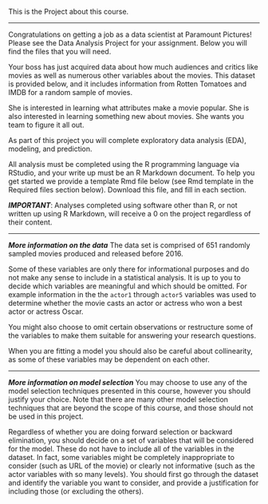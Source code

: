 This is the Project about this course.  
***
Congratulations on getting a job as a data scientist at Paramount Pictures! Please see the Data Analysis Project for your assignment. Below you will find the files that you will need.

Your boss has just acquired data about how much audiences and critics like movies as well as numerous other variables about the movies. This dataset is provided below, and it includes information from Rotten Tomatoes and IMDB for a random sample of movies.

She is interested in learning what attributes make a movie popular. She is also interested in learning something new about movies. She wants you team to figure it all out.

As part of this project you will complete exploratory data analysis (EDA), modeling, and prediction.

All analysis must be completed using the R programming language via RStudio, and your write up must be an R Markdown document. To help you get started we provide a template Rmd file below (see Rmd template in the Required files section below). Download this file, and fill in each section.

***IMPORTANT***: Analyses completed using software other than R, or not written up using R Markdown, will receive a 0 on the project regardless of their content.

***

***More information on the data***
The data set is comprised of 651 randomly sampled movies produced and released before 2016.

Some of these variables are only there for informational purposes and do not make any sense to include in a statistical analysis. It is up to you to decide which variables are meaningful and which should be omitted. For example information in the the `actor1` through `actor5` variables was used to determine whether the movie casts an actor or actress who won a best actor or actress Oscar.

You might also choose to omit certain observations or restructure some of the variables to make them suitable for answering your research questions.

When you are fitting a model you should also be careful about collinearity, as some of these variables may be dependent on each other.   

***   

***More information on model selection***
You may choose to use any of the model selection techniques presented in this course, however you should justify your choice. Note that there are many other model selection techniques that are beyond the scope of this course, and those should not be used in this project.

Regardless of whether you are doing forward selection or backward elimination, you should decide on a set of variables that will be considered for the model. These do not have to include all of the variables in the dataset. In fact, some variables might be completely inappropriate to consider (such as URL of the movie) or clearly not informative (such as the actor variables with so many levels). You should first go through the dataset and identify the variable you want to consider, and provide a justification for including those (or excluding the others).
